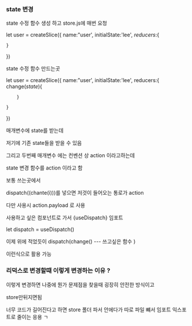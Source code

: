 ### state 변경

state 수정 함수 생성 하고 store.js에 매번 요청

let user = createSlice({
name:"user',
initialState:'lee',
_reducers_:{

    }

})

state 수정 함수 만드는곳

let user = createSlice({
name:"user',
initialState:'lee',
reducers:{
change(_state_){

        }

    }

})

매개변수에 state를 받는데

저기에 기존 state들을 받을 수 있음

그리고 두번째 매개변수 에는 컨벤션 상 action 이라고하는데

state 변경 함수를 action 이라고 함

보통 쓰는곳에서

dispatch((chante(i)))를 넣으면 저것이 들어오는 통로가 action

다만 사용시 action.payload 로 사용

사용하고 싶은 컴포넌트로 가서 {useDispatch} 임포트

let dispatch = useDispatch()

이제 위에 적었듯이 dispatch(change() --- 쓰고싶은 함수 )

이런식으로 활용 가능

### 리덕스로 변경할떄 이렇게 변경하는 이유 ?

이렇게 변경하면 나중에 뭔가 문제점을 찾을때 굉장히 안전한 방식이고

store만뒤지면됨

너무 코드가 길어진다고 하면 store 폴더 파서 안에다가 따로 파일 뺴서 임포트 익스포트로 줄이는 응용 ㄱ
